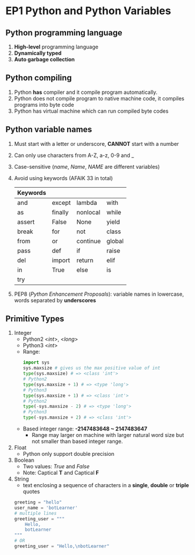 # EP1 Python and Python Variables
## Python programming language
1. **High-level** programming language
2. **Dynamically typed**
3. **Auto garbage collection**

## Python compiling
1. Python **has** compiler and it compile program automatically.
2. Python does not compile program to native machine code, it compiles programs into byte code
3. Python has virtual machine which can run compiled byte codes

## Python variable names
1. Must start with a letter or underscore, **CANNOT** start with a number
2. Can only use characters from A-Z, a-z, 0-9 and _
3. Case-sensitive (*name*, *Name*, *NAME* are different variables)
4. Avoid using keywords (AFAIK 33 in total)

    | Keywords ||||
    | -|-|-|-|
    | and | except | lambda | with |
    | as | finally | nonlocal | while |
    | assert | False | None | yield |
    | break | for | not | class |
    | from | or | continue | global |
    | pass | def | if | raise |
    | del | import | return | elif |
    | in | True | else | is |
    | try | | | |
5. PEP8 (*Python Enhancement Proposals*): variable names in lowercase, words separated by **underscores**

## Primitive Types
1. Integer
    * Python2 <*int*>, <*long*>
    * Python3 <*int*>
    * Range:
        ```python
        import sys
        sys.maxsize # gives us the max positive value of int
        type(sys.maxsize) # => <class 'int'>
        # Python2
        type(sys.maxsize + 1) # => <type 'long'>
        # Python3
        type(sys.maxsize + 1) # => <class 'int'>
        # Python2
        type(-sys.maxsize - 2) # => <type 'long'>
        # Python3
        type(-sys.maxsize + 2) # => <class 'int'>
        ```
    * Based integer range: **-2147483648 ~ 2147483647**
        * Range may larger on machine with larger natural word size but not smaller than based integer range.
2. Float
    * Python only support double precision
3. Boolean
    * Two values: *True* and *False*
    * Note: Captical **T** and Captical **F**
4. String
    * text enclosing a sequence of characters in a **single**, **double** or **triple** quotes
    ```python
    greeting = "hello"
    user_name = 'botLearner'
    # multiple lines
    greeting_user = """
        Hello,
        botLearner
    """
    # OR
    greeting_user = "Hello,\nbotLearner"
    ```







